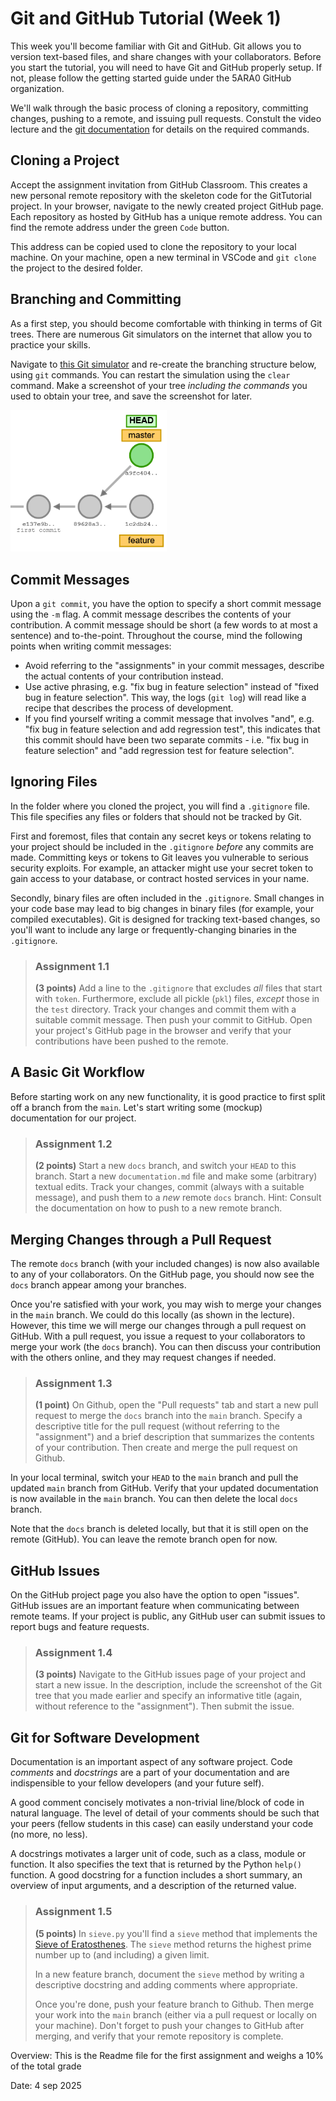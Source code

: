 # Git and GitHub Tutorial (Week 1)

This week you'll become familiar with Git and GitHub. Git allows you to version text-based files, and share changes with your collaborators. Before you start the tutorial, you will need to have Git and GitHub properly setup. If not, please follow the getting started guide under the 5ARA0 GitHub organization. 

We'll walk through the basic process of cloning a repository, committing changes, pushing to a remote, and issuing pull requests. Constult the video lecture and the [git documentation](https://git-scm.com/docs) for details on the required commands.


## Cloning a Project

Accept the assignment invitation from GitHub Classroom. This creates a new personal remote repository with the skeleton code for the GitTutorial project. In your browser, navigate to the newly created project GitHub page. Each repository as hosted by GitHub has a unique remote address. You can find the remote address under the green `Code` button.

This address can be copied used to clone the repository to your local machine. On your machine, open a new terminal in VSCode and `git clone` the project to the desired folder.


## Branching and Committing

As a first step, you should become comfortable with thinking in terms of Git trees. There are numerous Git simulators on the internet that allow you to practice your skills.

Navigate to [this Git simulator](https://git-school.github.io/visualizing-git/#free) and re-create the branching structure below, using `git` commands. You can restart the simulation using the `clear` command. Make a screenshot of your tree _including the commands_ you used to obtain your tree, and save the screenshot for later.  

<img src="git_tree.png" alt="Git tree to re-create" width="250"/>


## Commit Messages

Upon a `git commit`, you have the option to specify a short commit message using the `-m` flag. A commit message describes the contents of your contribution. A commit message should be short (a few words to at most a sentence) and to-the-point. Throughout the course, mind the following points when writing commit messages:

- Avoid referring to the "assignments" in your commit messages, describe the actual contents of your contribution instead.
-  Use active phrasing, e.g. "fix bug in feature selection" instead of "fixed bug in feature selection". This way, the logs (`git log`) will read like a recipe that describes the process of development.
- If you find yourself writing a commit message that involves "and", e.g. "fix bug in feature selection and add regression test", this indicates that this commit should have been two separate commits - i.e. "fix bug in feature selection" and "add regression test for feature selection".


## Ignoring Files

In the folder where you cloned the project, you will find a `.gitignore` file. This file specifies any files or folders that should not be tracked by Git.

First and foremost, files that contain any secret keys or tokens relating to your project should be included in the `.gitignore` _before_ any commits are made. Committing keys or tokens to Git leaves you vulnerable to serious security exploits. For example, an attacker might use your secret token to gain access to your database, or contract hosted services in your name.

Secondly, binary files are often included in the `.gitignore`. Small changes in your code base may lead to big changes in binary files (for example, your compiled executables). Git is designed for tracking text-based changes, so you'll want to include any large or frequently-changing binaries in the `.gitignore`. 

> ### Assignment 1.1
> **(3 points)** Add a line to the `.gitignore` that excludes _all_ files that start with `token`. Furthermore, exclude all pickle (`pkl`) files, _except_ those in the `test` directory. Track your changes and commit them with a suitable commit message. Then push your commit to GitHub. Open your project's GitHub page in the browser and verify that your contributions have been pushed to the remote.


## A Basic Git Workflow

Before starting work on any new functionality, it is good practice to first split off a branch from the `main`. Let's start writing some (mockup) documentation for our project.

> ### Assignment 1.2
> **(2 points)** Start a new `docs` branch, and switch your `HEAD` to this branch. Start a new `documentation.md` file and make some (arbitrary) textual edits. Track your changes, commit (always with a suitable message), and push them to a _new_ remote `docs` branch. Hint: Consult the documentation on how to push to a new remote branch.


## Merging Changes through a Pull Request

The remote `docs` branch (with your included changes) is now also available to any of your collaborators. On the GitHub page, you should now see the `docs` branch appear among your branches.

Once you're satisfied with your work, you may wish to merge your changes in the `main` branch. We could do this locally (as shown in the lecture). However, this time we will merge our changes through a pull request on GitHub. With a pull request, you issue a request to your collaborators to merge your work (the `docs` branch). You can then discuss your contribution with the others online, and they may request changes if needed.

> ### Assignment 1.3
> **(1 point)** On Github, open the "Pull requests" tab and start a new pull request to merge the `docs` branch into the `main` branch. Specify a descriptive title for the pull request (without referring to the "assignment") and a brief description that summarizes the contents of your contribution. Then create and merge the pull request on Github.

In your local terminal, switch your `HEAD` to the `main` branch and pull the updated `main` branch from GitHub. Verify that your updated documentation is now available in the `main` branch. You can then delete the local `docs` branch.

Note that the `docs` branch is deleted locally, but that it is still open on the remote (GitHub). You can leave the remote branch open for now.


## GitHub Issues

On the GitHub project page you also have the option to open "issues". GitHub issues are an important feature when communicating between remote teams. If your project is public, any GitHub user can submit issues to report bugs and feature requests.

> ### Assignment 1.4
> **(3 points)** Navigate to the GitHub issues page of your project and start a new issue. In the description, include the screenshot of the Git tree that you made earlier and specify an informative title (again, without reference to the "assignment"). Then submit the issue.


## Git for Software Development

Documentation is an important aspect of any software project. Code _comments_ and _docstrings_ are a part of your documentation and are indispensible to your fellow developers (and your future self). 

A good comment concisely motivates a non-trivial line/block of code in natural language. The level of detail of your comments should be such that your peers (fellow students in this case) can easily understand your code (no more, no less).

A docstrings motivates a larger unit of code, such as a class, module or function. It also specifies the text that is returned by the Python `help()` function. A good docstring for a function includes a short summary, an overview of input arguments, and a description of the returned value. 


> ### Assignment 1.5
> **(5 points)** In `sieve.py` you'll find a `sieve` method that implements the [Sieve of Eratosthenes](https://en.wikipedia.org/wiki/Sieve_of_Eratosthenes#Pseudocode). The `sieve` method returns the highest prime number up to (and including) a given limit. 
>
> In a new feature branch, document the `sieve` method by writing a descriptive docstring and adding comments where appropriate.
> 
> Once you're done, push your feature branch to Github. Then merge your work into the `main` branch (either via a pull request or locally on your machine). Don't forget to push your changes to GitHub after merging, and verify that your remote repository is complete.

Overview: This is the Readme file for the first assignment and weighs a 10% of the total grade

Date: 4 sep 2025